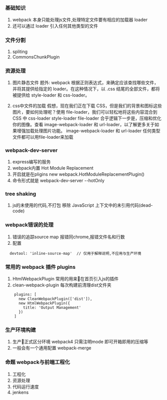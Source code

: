 ### 基础知识

1. webpack 本身只能处理js文件,处理特定文件要有相应的加载器 loader
2. 还可以通过 loader 引入任何其他类型的文件

### 文件分割

1. spliting
2. CommonsChunkPlugin

### 资源处理

1. 图片静态文件  题外: webpack 根据正则表达式，来确定应该查找哪些文件，并将其提供给指定的 loader。在这种情况下，以 .css 结尾的全部文件，都将被提供给 style-loader 和 css-loader。

2. css中文件的加载 假想，现在我们正在下载 CSS，但是我们的背景和图标这些图片，要如何处理呢？使用 file-loader，我们可以轻松地将这些内容混合到 CSS 中
   css-loader style-loader file-loader
   合乎逻辑下一步是，压缩和优化你的图像。查看 image-webpack-loader 和 url-loader，以了解更多关于如果增强加载处理图片功能。   image-webpack-loader 和 url-loader
   任何类型文件都可以用file-loader来加载

### webpack-dev-server

1. express编写的服务
2. webpack内置 Hot Module Replacement
3. 开启就是在pligins new webpack.HotModuleReplacementPlugin()
4. 命令形式就是 webpack-dev-server --hotOnly


### tree shaking

1. js的未使用的代码,不打包 移除 JavaScript 上下文中的未引用代码(dead-code)

### webpack错误的处理

1. 错误的追踪source map  报错同chrome,报错文件名和行数
2. 配置

``` 
  devtool: 'inline-source-map'  // 仅用于解释说明,不应用与生产环境
```

### 常用的 webpack 插件 plugins

1. HtmlWebpackPlugin 常用的用来在首页引入js的插件
2. clean-webpack-plugin 每次构建前清理dist文件夹

```
    plugins: [
      new CleanWebpackPlugin(['dist']),
      new HtmlWebpackPlugin({
        title: 'Output Management'
      })
    ]
```

### 生产环境构建

1. 生产正式区分环境 webpack4 只需注明mode 即可开箱即用的压缩等
2. 一般会有一个通用配置 webpack-merge

### 命题 webpack与前端工程化

1. 工程化
2. 资源处理
3. 代码运行速度
4. jenkens